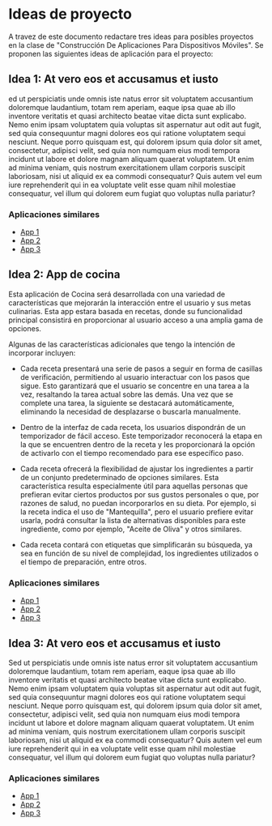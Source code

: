 # Ideas de proyecto

A travez de este documento redactare tres ideas para posibles proyectos en la clase de "Construcción De Aplicaciones Para Dispositivos Móviles". Se proponen las siguientes ideas de aplicación para el proyecto:

## Idea 1: At vero eos et accusamus et iusto

ed ut perspiciatis unde omnis iste natus error sit voluptatem accusantium doloremque laudantium,
totam rem aperiam, eaque ipsa quae ab illo inventore veritatis et quasi architecto beatae vitae
dicta sunt explicabo. Nemo enim ipsam voluptatem quia voluptas sit aspernatur aut odit aut fugit,
sed quia consequuntur magni dolores eos qui ratione voluptatem sequi nesciunt. Neque porro quisquam
est, qui dolorem ipsum quia dolor sit amet, consectetur, adipisci velit, sed quia non numquam eius
modi tempora incidunt ut labore et dolore magnam aliquam quaerat voluptatem. Ut enim ad minima
veniam, quis nostrum exercitationem ullam corporis suscipit laboriosam, nisi ut aliquid ex ea
commodi consequatur? Quis autem vel eum iure reprehenderit qui in ea voluptate velit esse quam nihil
molestiae consequatur, vel illum qui dolorem eum fugiat quo voluptas nulla pariatur?

### Aplicaciones similares

- [App 1](#)
- [App 2](#)
- [App 3](#)

## Idea 2: App de cocina

Esta aplicación de Cocina será desarrollada con una variedad de características que mejorarán la interacción entre el usuario y sus metas culinarias. Esta app estara basada en recetas, donde su funcionalidad principal consistirá en proporcionar al usuario acceso a una amplia gama de opciones.

Algunas de las características adicionales que tengo la intención de incorporar incluyen:

- Cada receta presentará una serie de pasos a seguir en forma de casillas de verificación, permitiendo al usuario interactuar con los pasos que sigue. Esto garantizará que el usuario se concentre en una tarea a la vez, resaltando la tarea actual sobre las demás. Una vez que se complete una tarea, la siguiente se destacará automáticamente, eliminando la necesidad de desplazarse o buscarla manualmente.

- Dentro de la interfaz de cada receta, los usuarios dispondrán de un temporizador de fácil acceso. Este temporizador reconocerá la etapa en la que se encuentren dentro de la receta y les proporcionará la opción de activarlo con el tiempo recomendado para ese específico paso.

- Cada receta ofrecerá la flexibilidad de ajustar los ingredientes a partir de un conjunto predeterminado de opciones similares. Esta característica resulta especialmente útil para aquellas personas que prefieran evitar ciertos productos por sus gustos personales o que, por razones de salud, no puedan incorporarlos en su dieta. Por ejemplo, si la receta indica el uso de "Mantequilla", pero el usuario prefiere evitar usarla, podrá consultar la lista de alternativas disponibles para este ingrediente, como por ejemplo, "Aceite de Oliva" y otros similares.

- Cada receta contará con etiquetas que simplificarán su búsqueda, ya sea en función de su nivel de complejidad, los ingredientes utilizados o el tiempo de preparación, entre otros.

### Aplicaciones similares

- [App 1](#)
- [App 2](#)
- [App 3](#)

## Idea 3: At vero eos et accusamus et iusto

Sed ut perspiciatis unde omnis iste natus error sit voluptatem accusantium doloremque laudantium,
totam rem aperiam, eaque ipsa quae ab illo inventore veritatis et quasi architecto beatae vitae
dicta sunt explicabo. Nemo enim ipsam voluptatem quia voluptas sit aspernatur aut odit aut fugit,
sed quia consequuntur magni dolores eos qui ratione voluptatem sequi nesciunt. Neque porro quisquam
est, qui dolorem ipsum quia dolor sit amet, consectetur, adipisci velit, sed quia non numquam eius
modi tempora incidunt ut labore et dolore magnam aliquam quaerat voluptatem. Ut enim ad minima
veniam, quis nostrum exercitationem ullam corporis suscipit laboriosam, nisi ut aliquid ex ea
commodi consequatur? Quis autem vel eum iure reprehenderit qui in ea voluptate velit esse quam nihil
molestiae consequatur, vel illum qui dolorem eum fugiat quo voluptas nulla pariatur?

### Aplicaciones similares

- [App 1](#)
- [App 2](#)
- [App 3](#)